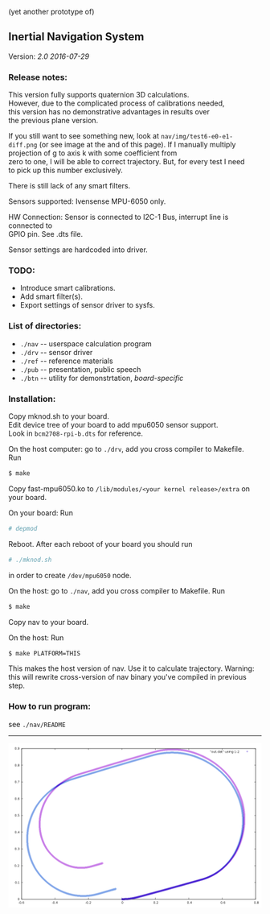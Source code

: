 (yet another prototype of)  
## Inertial Navigation System

Version: *2.0 2016-07-29*

### Release notes:
This version fully supports quaternion 3D calculations.  
However, due to the complicated process of calibrations needed,  
this version has no demonstrative advantages in results over  
the previous plane version.  

If you still want to see something new, look at `nav/img/test6-e0-e1-diff.png` 
(or see image at the and of this page).
If I manually multiply projection of g to axis k with some coefficient from  
zero to one, I will be able to correct trajectory. But, for every test I need  
to pick up this number exclusively.  

There is still lack of any smart filters.  

Sensors supported: Ivensense MPU-6050 only.  

HW Connection: Sensor is connected to I2C-1 Bus, interrupt line is connected to  
GPIO pin. See .dts file.

Sensor settings are hardcoded into driver.

### TODO:
* Introduce smart calibrations.
* Add smart filter(s).
* Export settings of sensor driver to sysfs.

### List of directories:
* `./nav` -- userspace calculation program
* `./drv` -- sensor driver
* `./ref` -- reference materials
* `./pub` -- presentation, public speech
* `./btn` -- utility for demonstrtation, *board-specific*

### Installation:
Copy mknod.sh to your board.  
Edit device tree of your board to add mpu6050 sensor support.   
Look in `bcm2708-rpi-b.dts` for reference.   

On the host computer: go to `./drv`, add you cross compiler to Makefile.  
Run  
```bash 
$ make
```
Copy fast-mpu6050.ko to `/lib/modules/<your kernel release>/extra` on your board.   

On your board:
Run
```bash
# depmod
```
Reboot.
After each reboot of your board you should run
```bash
# ./mknod.sh
```
in order to create `/dev/mpu6050` node.

On the host: go to `./nav`, add you cross compiler to Makefile.
Run
```bash
$ make
```
Copy nav to your board.

On the host:
Run
```bash
$ make PLATFORM=THIS
```
This makes the host version of nav. Use it to calculate trajectory. 
Warning: this will rewrite cross-version of nav binary you've 
compiled in previous step.

### How to run program:
see `./nav/README`

---
![test6-e0-e1-diff](./nav/img/test6-e0-e1-diff.png)
